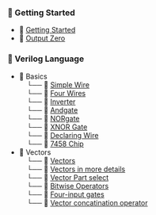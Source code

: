 ### 📁 Getting Started
- 📄 [Getting Started](https://github.com/t-swami/HDL-Bits/tree/main/Getting%20Started/Getting%20Started)  
- 📄 [Output Zero](https://github.com/t-swami/HDL-Bits/tree/main/Getting%20Started/Output%20Zero)

### 📁 Verilog Language
- 📁 Basics  
  &nbsp;&nbsp;&nbsp;&nbsp;└── 📄 [Simple Wire](https://github.com/t-swami/HDL-Bits/blob/main/Verilog%20Language/Basics/Simple%20wire.v) <br>
  &nbsp;&nbsp;&nbsp;&nbsp;└── 📄 [Four Wires](https://github.com/t-swami/HDL-Bits/blob/main/Verilog%20Language/Basics/Four%20Wires.v) <br>
  &nbsp;&nbsp;&nbsp;&nbsp;└── 📄 [Inverter](https://github.com/t-swami/HDL-Bits/blob/main/Verilog%20Language/Basics/inverter.v.txt) <br>
  &nbsp;&nbsp;&nbsp;&nbsp;└── 📄 [Andgate](https://github.com/t-swami/HDL-Bits/blob/main/Verilog%20Language/Basics/Andgate.v.txt) <br>
  &nbsp;&nbsp;&nbsp;&nbsp;└── 📄 [NORgate](https://github.com/t-swami/HDL-Bits/blob/main/Verilog%20Language/Basics/NOR%20Gate.v) <br>
  &nbsp;&nbsp;&nbsp;&nbsp;└── 📄 [XNOR Gate](https://github.com/t-swami/HDL-Bits/blob/main/Verilog%20Language/Basics/XNOR%20gate.v) <br>
  &nbsp;&nbsp;&nbsp;&nbsp;└── 📄 [Declaring Wire](https://github.com/t-swami/HDL-Bits/blob/main/Verilog%20Language/Basics/Declaring%20wire.v) <br>
  &nbsp;&nbsp;&nbsp;&nbsp;└── 📄 [7458 Chip](https://github.com/t-swami/HDL-Bits/blob/main/Verilog%20Language/Basics/7458%20Chip.v)<br>
- 📁 Vectors <br>
  &nbsp;&nbsp;&nbsp;&nbsp;└── 📄 [Vectors](https://github.com/t-swami/HDL-Bits/blob/main/Verilog%20Language/Vectors/Vectors.v)<br>
  &nbsp;&nbsp;&nbsp;&nbsp;└── 📄 [Vectors in more details](https://github.com/t-swami/HDL-Bits/blob/main/Verilog%20Language/Vectors/Vectors%20in%20more%20details.v)<br>
  &nbsp;&nbsp;&nbsp;&nbsp;└── 📄 [Vector Part select](https://github.com/t-swami/HDL-Bits/blob/main/Verilog%20Language/Vectors/Vector%20part%20select.v)<br>
  &nbsp;&nbsp;&nbsp;&nbsp;└── 📄 [Bitwise Operators](https://github.com/t-swami/HDL-Bits/blob/main/Verilog%20Language/Vectors/Bitwise%20operators.v)<br>
  &nbsp;&nbsp;&nbsp;&nbsp;└── 📄 [Four-input gates](https://github.com/t-swami/HDL-Bits/blob/main/Verilog%20Language/Vectors/Four-input%20gates.v)<br>
  &nbsp;&nbsp;&nbsp;&nbsp;└── 📄 [Vector concatination operator](https://github.com/t-swami/HDL-Bits/blob/main/Verilog%20Language/Vectors/Vector%20concatination%20operator.v)<br>


   
    




